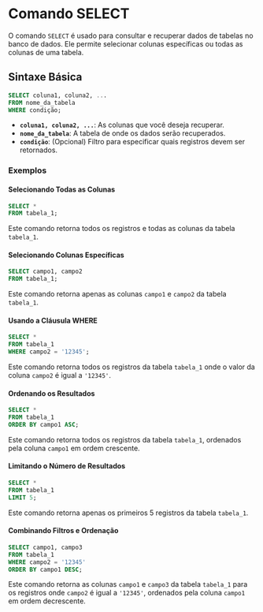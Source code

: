 # Comando SELECT

O comando `SELECT` é usado para consultar e recuperar dados de tabelas no banco de dados. Ele permite selecionar colunas específicas ou todas as colunas de uma tabela.

## Sintaxe Básica

```sql
SELECT coluna1, coluna2, ... 
FROM nome_da_tabela
WHERE condição;
```

- **`coluna1, coluna2, ...`**: As colunas que você deseja recuperar.
- **`nome_da_tabela`**: A tabela de onde os dados serão recuperados.
- **`condição`**: (Opcional) Filtro para especificar quais registros devem ser retornados.

### Exemplos

#### Selecionando Todas as Colunas

```sql
SELECT * 
FROM tabela_1;
```

Este comando retorna todos os registros e todas as colunas da tabela `tabela_1`.

#### Selecionando Colunas Específicas

```sql
SELECT campo1, campo2 
FROM tabela_1;
```

Este comando retorna apenas as colunas `campo1` e `campo2` da tabela `tabela_1`.

#### Usando a Cláusula WHERE

```sql
SELECT * 
FROM tabela_1
WHERE campo2 = '12345';
```

Este comando retorna todos os registros da tabela `tabela_1` onde o valor da coluna `campo2` é igual a `'12345'`.

#### Ordenando os Resultados

```sql
SELECT * 
FROM tabela_1
ORDER BY campo1 ASC;
```

Este comando retorna todos os registros da tabela `tabela_1`, ordenados pela coluna `campo1` em ordem crescente.

#### Limitando o Número de Resultados

```sql
SELECT * 
FROM tabela_1
LIMIT 5;
```

Este comando retorna apenas os primeiros 5 registros da tabela `tabela_1`.

#### Combinando Filtros e Ordenação

```sql
SELECT campo1, campo3 
FROM tabela_1
WHERE campo2 = '12345'
ORDER BY campo1 DESC;
```

Este comando retorna as colunas `campo1` e `campo3` da tabela `tabela_1` para os registros onde `campo2` é igual a `'12345'`, ordenados pela coluna `campo1` em ordem decrescente.
